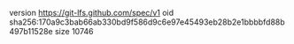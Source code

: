 version https://git-lfs.github.com/spec/v1
oid sha256:170a9c3bab66ab330bd9f586d9c6e97e45493eb28b2e1bbbbfd88b497b11528e
size 10746
